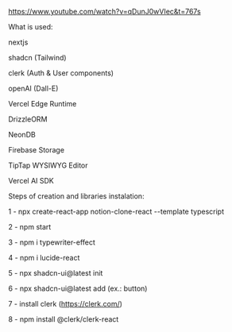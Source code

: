 https://www.youtube.com/watch?v=qDunJ0wVIec&t=767s

What is used:

nextjs

shadcn (Tailwind)

clerk (Auth & User components)

openAI (Dall-E)

Vercel Edge Runtime

DrizzleORM

NeonDB

Firebase Storage

TipTap WYSIWYG Editor

Vercel AI SDK

Steps of creation and libraries instalation:

1 - npx create-react-app notion-clone-react --template typescript

2 - npm start

3 - npm i typewriter-effect

4 - npm i lucide-react

5 - npx shadcn-ui@latest init

6 - npx shadcn-ui@latest add <component> (ex.: button)

7 - install clerk (https://clerk.com/)

8 - npm install @clerk/clerk-react
